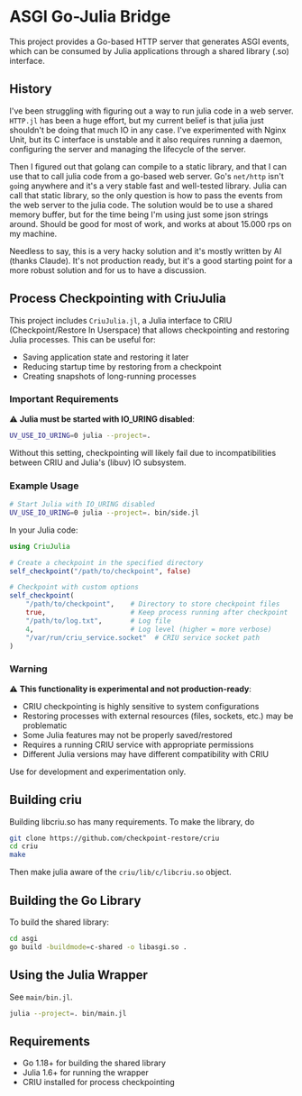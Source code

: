 # ASGI Go-Julia Bridge

This project provides a Go-based HTTP server that generates ASGI events, 
which can be consumed by Julia applications through a shared library (.so) interface.

## History

I've been struggling with figuring out a way to run julia code in a web server.
`HTTP.jl` has been a huge effort, but my current belief is that julia just shouldn't
be doing that much IO in any case. I've experimented with Nginx Unit, but its C interface
is unstable and it also requires running a daemon, configuring the server and managing the
lifecycle of the server. 

Then I figured out that golang can compile to a static library, and that I can use that
to call julia code from a go-based web server. Go's `net/http` isn't `go`ing anywhere
and it's a very stable fast and well-tested library. Julia can call that static library,
so the only question is how to pass the events from the web server to the julia code. 
The solution would be to use a shared memory buffer, but for the time being I'm using just
some json strings around. Should be good for most of work, and works at about 15.000 rps
on my machine.

Needless to say, this is a very hacky solution and it's mostly written by AI (thanks Claude).
It's not production ready, but it's a good starting point for a more robust solution and for us
to have a discussion.

## Process Checkpointing with CriuJulia

This project includes `CriuJulia.jl`, a Julia interface to CRIU (Checkpoint/Restore In Userspace)
that allows checkpointing and restoring Julia processes. This can be useful for:

- Saving application state and restoring it later
- Reducing startup time by restoring from a checkpoint
- Creating snapshots of long-running processes

### Important Requirements

⚠️ **Julia must be started with IO_URING disabled**:
```bash
UV_USE_IO_URING=0 julia --project=.
```

Without this setting, checkpointing will likely fail due to incompatibilities between CRIU and Julia's (libuv)
IO subsystem.

### Example Usage
```bash
# Start Julia with IO_URING disabled
UV_USE_IO_URING=0 julia --project=. bin/side.jl
```

In your Julia code:

```julia
using CriuJulia

# Create a checkpoint in the specified directory
self_checkpoint("/path/to/checkpoint", false)

# Checkpoint with custom options
self_checkpoint(
    "/path/to/checkpoint",    # Directory to store checkpoint files
    true,                     # Keep process running after checkpoint
    "/path/to/log.txt",       # Log file
    4,                        # Log level (higher = more verbose)
    "/var/run/criu_service.socket"  # CRIU service socket path
)
```

### Warning

⚠️ **This functionality is experimental and not production-ready**:
- CRIU checkpointing is highly sensitive to system configurations
- Restoring processes with external resources (files, sockets, etc.) may be problematic
- Some Julia features may not be properly saved/restored
- Requires a running CRIU service with appropriate permissions
- Different Julia versions may have different compatibility with CRIU

Use for development and experimentation only.

## Building criu

Building libcriu.so has many requirements. To make the library, do

```bash
git clone https://github.com/checkpoint-restore/criu
cd criu
make
```

Then make julia aware of the `criu/lib/c/libcriu.so` object.

## Building the Go Library

To build the shared library:

```bash
cd asgi
go build -buildmode=c-shared -o libasgi.so .
```

## Using the Julia Wrapper

See `main/bin.jl`.

```bash
julia --project=. bin/main.jl
```

## Requirements

- Go 1.18+ for building the shared library
- Julia 1.6+ for running the wrapper
- CRIU installed for process checkpointing
